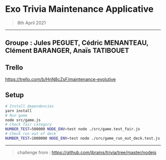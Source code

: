 # Exo Trivia Maintenance Applicative
> 8th April 2021
---

## Groupe : Jules PEGUET, Cédric MENANTEAU, Clément BARANGER, Anaïs TATIBOUET

## Trello

https://trello.com/b/HnN8cZsF/maintenance-evolutive

## Setup

```bash
# Install dependencies
yarn install
# Run game
node src/game.js
# Check fair category
NUMBER_TEST=500000 NODE_ENV=test node ./src/game.test_fair.js
# Check run out of deck
NUMBER_TEST=1000000 NODE_ENV=test node ./src/game_run_out_deck.test.js
```

---
> challenge from : https://github.com/jbrains/trivia/tree/master/nodejs
